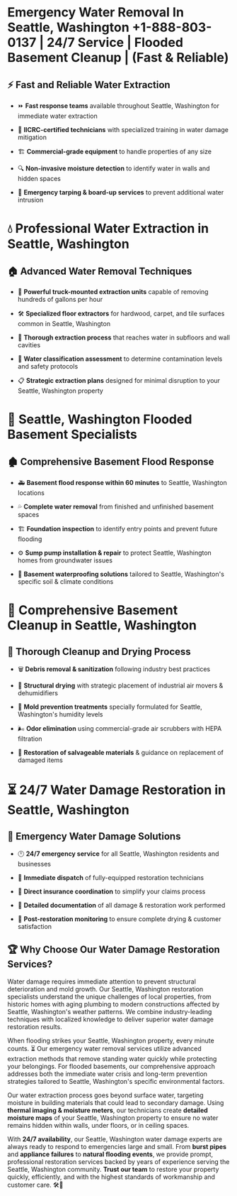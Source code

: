 # Emergency Water Removal In Seattle, Washington +1-888-803-0137 | 24/7 Service | Flooded Basement Cleanup | (Fast & Reliable)  

## ⚡ Fast and Reliable Water Extraction  
- ⏩ **Fast response teams** available throughout Seattle, Washington for immediate water extraction  
- 🏅 **IICRC-certified technicians** with specialized training in water damage mitigation  
- 🏗️ **Commercial-grade equipment** to handle properties of any size  
- 🔍 **Non-invasive moisture detection** to identify water in walls and hidden spaces  
- 🛑 **Emergency tarping & board-up services** to prevent additional water intrusion  

# 💧 Professional Water Extraction in Seattle, Washington  

## 🏠 Advanced Water Removal Techniques  
- 🚛 **Powerful truck-mounted extraction units** capable of removing hundreds of gallons per hour  
- 🛠️ **Specialized floor extractors** for hardwood, carpet, and tile surfaces common in Seattle, Washington  
- 📏 **Thorough extraction process** that reaches water in subfloors and wall cavities  
- 🧪 **Water classification assessment** to determine contamination levels and safety protocols  
- 📋 **Strategic extraction plans** designed for minimal disruption to your Seattle, Washington property  

# 🌊 Seattle, Washington Flooded Basement Specialists  

## 🏚️ Comprehensive Basement Flood Response  
- 🚑 **Basement flood response within 60 minutes** to Seattle, Washington locations  
- 💦 **Complete water removal** from finished and unfinished basement spaces  
- 🏗️ **Foundation inspection** to identify entry points and prevent future flooding  
- ⚙️ **Sump pump installation & repair** to protect Seattle, Washington homes from groundwater issues  
- 🌱 **Basement waterproofing solutions** tailored to Seattle, Washington's specific soil & climate conditions  

# 🧹 Comprehensive Basement Cleanup in Seattle, Washington  

## 🔄 Thorough Cleanup and Drying Process  
- 🗑️ **Debris removal & sanitization** following industry best practices  
- 💨 **Structural drying** with strategic placement of industrial air movers & dehumidifiers  
- 🦠 **Mold prevention treatments** specially formulated for Seattle, Washington's humidity levels  
- 🌬️ **Odor elimination** using commercial-grade air scrubbers with HEPA filtration  
- 🔧 **Restoration of salvageable materials** & guidance on replacement of damaged items  

# ⏳ 24/7 Water Damage Restoration in Seattle, Washington  

## 🚀 Emergency Water Damage Solutions  
- 🕛 **24/7 emergency service** for all Seattle, Washington residents and businesses  
- 🚒 **Immediate dispatch** of fully-equipped restoration technicians  
- 🏦 **Direct insurance coordination** to simplify your claims process  
- 📜 **Detailed documentation** of all damage & restoration work performed  
- 🔎 **Post-restoration monitoring** to ensure complete drying & customer satisfaction  

## 🏆 Why Choose Our Water Damage Restoration Services?  
Water damage requires immediate attention to prevent structural deterioration and mold growth. Our Seattle, Washington restoration specialists understand the unique challenges of local properties, from historic homes with aging plumbing to modern constructions affected by Seattle, Washington's weather patterns. We combine industry-leading techniques with localized knowledge to deliver superior water damage restoration results.  

When flooding strikes your Seattle, Washington property, every minute counts. ⏳ Our emergency water removal services utilize advanced extraction methods that remove standing water quickly while protecting your belongings. For flooded basements, our comprehensive approach addresses both the immediate water crisis and long-term prevention strategies tailored to Seattle, Washington's specific environmental factors.  

Our water extraction process goes beyond surface water, targeting moisture in building materials that could lead to secondary damage. Using **thermal imaging & moisture meters**, our technicians create **detailed moisture maps** of your Seattle, Washington property to ensure no water remains hidden within walls, under floors, or in ceiling spaces.  

With **24/7 availability**, our Seattle, Washington water damage experts are always ready to respond to emergencies large and small. From **burst pipes** and **appliance failures** to **natural flooding events**, we provide prompt, professional restoration services backed by years of experience serving the Seattle, Washington community. **Trust our team** to restore your property quickly, efficiently, and with the highest standards of workmanship and customer care. 🛠️💪  
